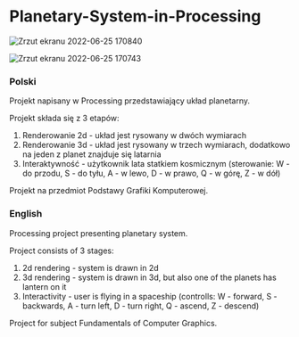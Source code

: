 # Planetary-System-in-Processing

![Zrzut ekranu 2022-06-25 170840](https://user-images.githubusercontent.com/93220207/175779886-9471f87b-124c-4d1d-958e-a079b7feb678.png)

![Zrzut ekranu 2022-06-25 170743](https://user-images.githubusercontent.com/93220207/175779873-32698d3b-c26c-4ae6-9928-fdd42674c1ee.png)

### Polski ###

Projekt napisany w Processing przedstawiający układ planetarny.

Projekt składa się z 3 etapów:
1. Renderowanie 2d - układ jest rysowany w dwóch wymiarach 
2. Renderowanie 3d - układ jest rysowany w trzech wymiarach, dodatkowo na jeden z planet znajduje się latarnia
3. Interaktywność - użytkownik lata statkiem kosmicznym (sterowanie: W - do przodu, S - do tyłu, A - w lewo, D - w prawo, Q - w górę, Z - w dół)

Projekt na przedmiot Podstawy Grafiki Komputerowej.

### English ###

Processing project presenting planetary system.

Project consists of 3 stages:
1. 2d rendering - system is drawn in 2d
2. 3d rendering - system is drawn in 3d, but also one of the planets has lantern on it
3. Interactivity - user is flying in a spaceship (controlls: W - forward, S - backwards, A - turn left, D - turn right, Q - ascend, Z - descend)

Project for subject Fundamentals of Computer Graphics.
